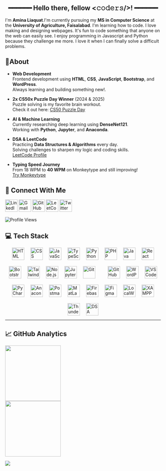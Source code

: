 <h2 align="center">
  ━━━━━━  Hello there, fellow <𝚌𝚘𝚍𝚎𝚛𝚜/>!  ━━━━━━ 
</h2> 
    
I'm **Amina Liaquat**.I'm currently pursuing my **MS in Computer Science** at the **University of Agriculture, Faisalabad**. I'm learning how to code. I love making and designing webpages.  It's fun to code something that anyone on the web can easily see. I  enjoy programming in Javascript and Python because they challenge me more. I love it when I can finally solve a difficult problems.


 ## 🌟About  <br> 
- **Web Development**  
  Frontend development using **HTML**, **CSS**, **JavaScript**, **Bootstrap**, and **WordPress**.  
  Always learning and building something new!.

- **2x CS50x Puzzle Day Winner** (2024 & 2025)  
  Puzzle solving is my favorite brain workout.  
  Check it out here: [CS50 Puzzle Day](https://ik.imagekit.io/fjchcwc5f/WhatsApp\%20Image\%202025-07-06\%20at\%2010.53.51\%20AM.jpeg?updatedAt=1751781535212)

- **AI & Machine Learning**  
  Currently researching deep learning  using **DenseNet121**.  
  Working with **Python**, **Jupyter**, and **Anaconda**.

- **DSA & LeetCode**  
  Practicing **Data Structures & Algorithms** every day.  
  Solving challenges to sharpen my logic and coding skills.  
  [LeetCode Profile](https://leetcode.com/u/amina_liaquat04/)

- **Typing Speed Journey**  
  From 18 WPM to **40 WPM** on Monkeytype and still improving!  
   [Try Monkeytype](https://monkeytype.com)

## 🔗 Connect With Me

<p>
  <a href="https://www.linkedin.com/in/amina-liaquat/" target="_blank"><img src="https://img.icons8.com/color/48/linkedin.png" width="40" alt="LinkedIn"/></a>
  <a href="mailto:aminaliaquat41@gmail.com"><img src="https://img.icons8.com/color/48/gmail-new.png" width="40" alt="Gmail"/></a>
  <a href="https://github.com/amina-liaquat56" target="_blank"><img src="https://img.icons8.com/ios-glyphs/48/github.png" width="40" alt="GitHub"/></a>
  <a href="https://leetcode.com/u/amina_liaquat04/" target="_blank"><img src="https://img.icons8.com/external-tal-revivo-color-tal-revivo/48/external-level-up-your-coding-skills-and-quickly-land-a-job-logo-color-tal-revivo.png" width="40" alt="LeetCode"/></a>
  <a href="https://x.com/amina_liaquat25?t=Be-rDRLeOSfyuYqXyrKIAw&s=08" target="_blank"><img src="https://img.icons8.com/color/48/twitter--v1.png" width="40" alt="Twitter"/></a>
</p>

<p>
  <img src="https://komarev.com/ghpvc/?username=amina-liaquat56&style=flat-square&color=9b59b6" alt="Profile Views"/>  
</p>

## 💻 Tech Stack  

<div  style="display: flex; flex-wrap: wrap; justify-content: center; gap: 20px;">  

<!-- Languages -->
<img src="https://cdn.jsdelivr.net/gh/devicons/devicon/icons/html5/html5-original.svg" width="40" title="HTML"/>  
<img src="https://cdn.jsdelivr.net/gh/devicons/devicon/icons/css3/css3-original.svg" width="40" title="CSS"/>  
<img src="https://cdn.jsdelivr.net/gh/devicons/devicon/icons/javascript/javascript-original.svg" width="40" title="JavaScript"/>  
<img src="https://cdn.jsdelivr.net/gh/devicons/devicon/icons/typescript/typescript-original.svg" width="40" title="TypeScript"/>  
<img src="https://cdn.jsdelivr.net/gh/devicons/devicon/icons/python/python-original.svg" width="40" title="Python"/>  
<img src="https://cdn.jsdelivr.net/gh/devicons/devicon/icons/php/php-original.svg" width="40" title="PHP"/>  
<img src="https://cdn.jsdelivr.net/gh/devicons/devicon/icons/java/java-original.svg" width="40" title="Java"/>  

<!-- Frameworks -->
<img src="https://cdn.jsdelivr.net/gh/devicons/devicon/icons/react/react-original.svg" width="40" title="React"/>  
<img src="https://cdn.jsdelivr.net/gh/devicons/devicon/icons/bootstrap/bootstrap-original.svg" width="40" title="Bootstrap"/>  
<img src="https://www.svgrepo.com/show/374118/tailwind.svg" width="40" title="Tailwind CSS"/>  
<img src="https://cdn.jsdelivr.net/gh/devicons/devicon/icons/nodejs/nodejs-original.svg" width="40" title="Node.js"/>  

<!-- Tools -->
<img src="https://cdn.jsdelivr.net/gh/devicons/devicon/icons/jupyter/jupyter-original.svg" width="40" title="Jupyter"/>  
<img src="https://cdn.jsdelivr.net/gh/devicons/devicon/icons/git/git-original.svg" width="40" title="Git"/>  <br>
<img src="https://cdn.jsdelivr.net/gh/devicons/devicon/icons/github/github-original.svg" width="40" title="GitHub"/>  
<img src="https://cdn.jsdelivr.net/gh/devicons/devicon/icons/wordpress/wordpress-original.svg" width="40" title="WordPress"/>  
<img src="https://cdn.jsdelivr.net/gh/devicons/devicon/icons/vscode/vscode-original.svg" width="40" title="VS Code"/>  
<img src="https://cdn.jsdelivr.net/gh/devicons/devicon/icons/pycharm/pycharm-original.svg" width="40" title="PyCharm"/>  
<img src="https://cdn.jsdelivr.net/gh/devicons/devicon/icons/anaconda/anaconda-original.svg" width="40" title="Anaconda"/>  
<img src="https://www.vectorlogo.zone/logos/getpostman/getpostman-icon.svg" width="40" title="Postman"/>  

<!-- Others -->
<img src="https://upload.wikimedia.org/wikipedia/commons/2/21/Matlab_Logo.png" width="40" title="MatLab"/>  
<img src="https://cdn.jsdelivr.net/gh/devicons/devicon/icons/firebase/firebase-plain.svg" width="40" title="Firebase"/>  
<img src="https://cdn.jsdelivr.net/gh/devicons/devicon/icons/figma/figma-original.svg" width="40" title="Figma"/>  
<img src="https://localwp.com/wp-content/uploads/2021/01/local-lightning-icon.png" width="40" title="LocalWP"/>  
<img src="https://www.apachefriends.org/images/xampp-logo-ac950edf.svg" width="40" title="XAMPP"/>  
<img src="https://avatars.githubusercontent.com/u/164544218?s=200&v=4" width="40" title="Thunder Client"/>  
<img src="https://encrypted-tbn0.gstatic.com/images?q=tbn:ANd9GcTLueaRJsD38b32MAw93xzUa7Pftq_l8BUDOw&s" width="40" title="DSA"/>  

</div>  

---

## 📈 GitHub Analytics  

<p>  
  <a href="https://github.com/amina-liaquat56">  
    <img height="180em" src="https://github-readme-stats.vercel.app/api?username=amina-liaquat56&show_icons=true&include_all_commits=true&count_private=true&hide_border=true&title_color=9b59b6&icon_color=9b59b6&text_color=ffffff&bg_color=000000"/> <br> 
    <img height="180em" src="https://github-readme-stats.vercel.app/api/top-langs/?username=amina-liaquat56&layout=compact&langs_count=10&hide_border=true&title_color=9b59b6&text_color=ffffff&bg_color=000000"/>  
  </a>  
</p>  

<p>  
  <img src="https://github-readme-streak-stats.herokuapp.com/?user=amina-liaquat56&hide_border=true&ring=9b59b6&fire=9b59b6&currStreakLabel=9b59b6&sideLabels=ffffff&sideNums=ffffff&currStreakNum=ffffff&dates=aaaaaa&background=000000"/>  
</p>  
